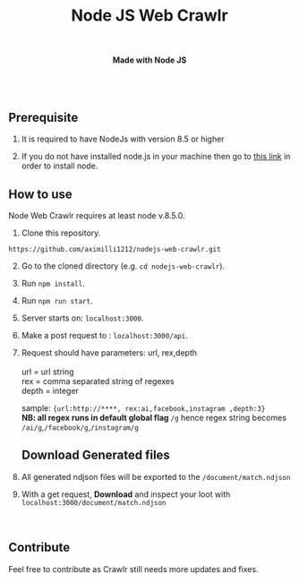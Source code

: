 <h1 align="center">
  Node JS Web Crawlr
  <br>
</h1>


<h4 align="center">
  <br><br>
  Made with Node JS
</h4>

<br>
<br>

## Prerequisite

1. It is required to have NodeJs with version 8.5 or higher

2. If you do not have installed node.js in your machine then go to [this link](https://nodejs.org/en/download/) in order to install node.

## How to use

Node Web Crawlr requires at least node v.8.5.0.

1. Clone this repository.
```
https://github.com/aximilli1212/nodejs-web-crawlr.git
```

2. Go to the cloned directory (e.g. `cd nodejs-web-crawlr`).

3. Run `npm install`.

4. Run `npm run start`.

4. Server starts on: `localhost:3000`.

5. Make a post request to : `localhost:3000/api`.

6. Request should have parameters: url, rex,depth <br ><br >
     url = url string<br> 
    rex = comma separated string of regexes <br>
    depth = integer
    
    sample: `{url:http://****, rex:ai,facebook,instagram ,depth:3}`<br>
    <b>NB: all regex runs in default global flag  </b> `/g`
      hence regex string becomes `/ai/g`,`/facebook/g`,`/instagram/g`
    
    ## Download Generated files
  

7. All generated ndjson files will be exported to the `/document/match.ndjson`
8. With a get request, <b>Download</b> and inspect your loot with `localhost:3000/document/match.ndjson` 


<br>

## Contribute

Feel free to contribute as Crawlr still needs more updates and fixes.
